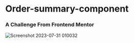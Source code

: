 # Order-summary-component
### A Challenge From Frontend Mentor
![Screenshot 2023-07-31 010032](https://github.com/arinmandal/Order-summary-component/assets/54814983/f6ed0e40-f18e-463b-bddc-c9324751d728)
